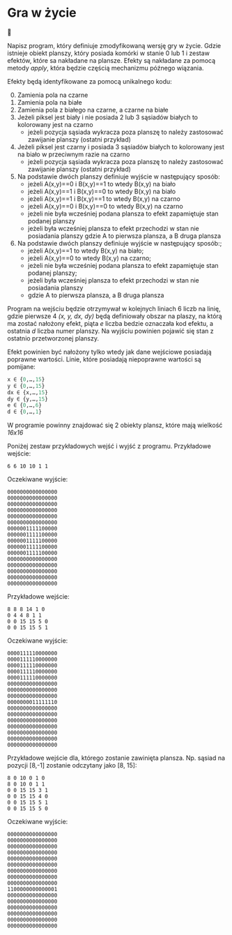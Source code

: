 # Gra w życie

:baby: 

Napisz program, który definiuje zmodyfikowaną wersję gry w życie. Gdzie istnieje obiekt planszy, który posiada komórki w stanie 0 lub 1 i zestaw efektów, które sa nakładane na plansze. Efekty są nakładane za pomocą metody _apply_, która będzie częścią mechanizmu późnego wiązania.

Efekty będą identyfikowane za pomocą unikalnego kodu:

0. Zamienia pola na czarne
1. Zamienia pola na białe
2. Zamienia pola z białego na czarne, a czarne na białe
3. Jeżeli piksel jest biały i nie posiada 2 lub 3 sąsiadów białych to kolorowany jest na czarno
   - jeżeli pozycja sąsiada wykracza poza planszę to należy zastosować zawijanie planszy (ostatni przykład)
4. Jeżeli piksel jest czarny i posiada 3 sąsiadów białych to kolorowany jest na biało w przeciwnym razie na czarno
   - jeżeli pozycja sąsiada wykracza poza planszę to należy zastosować zawijanie planszy (ostatni przykład)
5. Na podstawie dwóch planszy definiuje wyjście w następujący sposób:
   - jeżeli A(x,y)==0 i B(x,y)==1 to wtedy B(x,y) na biało
   - jeżeli A(x,y)==1 i B(x,y)==0 to wtedy B(x,y) na biało
   - jeżeli A(x,y)==1 i B(x,y)==1 to wtedy B(x,y) na czarno
   - jeżeli A(x,y)==0 i B(x,y)==0 to wtedy B(x,y) na czarno
   - jeżeli nie była wcześniej podana plansza to efekt zapamiętuje stan podanej planszy
   - jeżeli była wcześniej plansza to efekt przechodzi w stan nie posiadania planszy gdzie A to pierwsza plansza, a B druga plansza
5. Na podstawie dwóch planszy definiuje wyjście w następujący sposób:;
   - jeżeli A(x,y)==1 to wtedy B(x,y) na biało;
   - jeżeli A(x,y)==0 to wtedy B(x,y) na czarno;
   - jeżeli nie była wcześniej podana plansza to efekt zapamiętuje stan podanej planszy;
   - jeżeli była wcześniej plansza to efekt przechodzi w stan nie posiadania planszy
   - gdzie A to pierwsza plansza, a B druga plansza

Program na wejściu będzie otrzymywał w kolejnych liniach 6 liczb na linię, gdzie pierwsze 4 _(x, y, dx, dy)_ będą definiowały obszar na plaszy, na którą ma zostać nałożony efekt, piąta _e_ liczba bedzie oznaczała kod efektu, a ostatnia _d_ liczba numer planszy. Na wyjściu powinien pojawić się stan z ostatnio przetworzonej planszy.

Efekt powinien być nałożony tylko wtedy jak dane wejściowe posiadają poprawne wartości. Linie, które posiadają niepoprawne wartości są pomijane:
```Python
x ∈ {0,…,15}
y ∈ {0,…,15}
dx ∈ {x,…,15}
dy ∈ {y,…,15}
e ∈ {0,…,6}
d ∈ {0,…,1}
```

W programie powinny znajdować się 2 obiekty plansz, które mają wielkość _16x16_

Poniżej zestaw przykładowych wejść i wyjść z programu. Przykładowe wejście:
```
6 6 10 10 1 1
```

Oczekiwane wyjście:
```
0000000000000000
0000000000000000
0000000000000000
0000000000000000
0000000000000000
0000000000000000
0000001111100000
0000001111100000
0000001111100000
0000001111100000
0000001111100000
0000000000000000
0000000000000000
0000000000000000
0000000000000000
0000000000000000
```

Przykładowe wejście:
```
8 8 8 14 1 0
0 4 4 8 1 1
0 0 15 15 5 0
0 0 15 15 5 1
```

Oczekiwane wyjście:
```
0000111110000000
0000111110000000
0000111110000000
0000111110000000
0000111110000000
0000000000000000
0000000000000000
0000000000000000
0000000011111110
0000000000000000
0000000000000000
0000000000000000
0000000000000000
0000000000000000
0000000000000000
0000000000000000
```

Przykładowe wejście dla, którego zostanie zawinięta plansza. Np. sąsiad na pozycji [8,-1] zostanie odczytany jako [8, 15]:
```
8 0 10 0 1 0
8 0 10 0 1 1
0 0 15 15 3 1
0 0 15 15 4 0
0 0 15 15 5 1
0 0 15 15 5 0
```

Oczekiwane wyjście:
```
0000000000000000
0000000000000000
0000000000000000
0000000000000000
0000000000000000
0000000000000000
0000000000000000
0000000000000000
0000000000000000
1100000000000001
0000000000000000
0000000000000000
0000000000000000
0000000000000000
0000000000000000
0000000000000000
```
